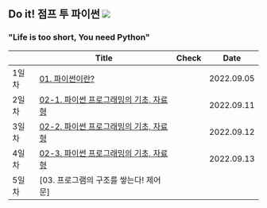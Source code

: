 ## Do it! 점프 투 파이썬 <img src="https://img.shields.io/badge/Python-3776AB?style=flat&logo=Python&logoColor=white"/>
### "Life is too short, You need Python"
| | Title | Check | Date |
|-|-------|-------|------|
| 1일차 | [01. 파이썬이란?](https://github.com/ChaCha0924/Jump-to-Python/blob/main/01.%20%ED%8C%8C%EC%9D%B4%EC%8D%AC%EC%9D%B4%EB%9E%80%20%EB%AC%B4%EC%97%87%EC%9D%B8%EA%B0%80.ipynb) | | 2022.09.05 |
| 2일차 | [02-1. 파이썬 프로그래밍의 기초, 자료형](https://github.com/ChaCha0924/Jump-to-Python/blob/main/02-1.%20%ED%8C%8C%EC%9D%B4%EC%8D%AC%20%ED%94%84%EB%A1%9C%EA%B7%B8%EB%9E%98%EB%B0%8D%EC%9D%98%20%EA%B8%B0%EC%B4%88%2C%20%EC%9E%90%EB%A3%8C%ED%98%95.ipynb) | | 2022.09.11 |
| 3일차 | [02-2. 파이썬 프로그래밍의 기초, 자료형](https://github.com/ChaCha0924/Jump-to-Python/blob/main/02-2.%20%ED%8C%8C%EC%9D%B4%EC%8D%AC%20%ED%94%84%EB%A1%9C%EA%B7%B8%EB%9E%98%EB%B0%8D%EC%9D%98%20%EA%B8%B0%EC%B4%88%2C%20%EC%9E%90%EB%A3%8C%ED%98%95.ipynb) | | 2022.09.12 |
| 4일차 | [02-3. 파이썬 프로그래밍의 기초, 자료형](https://github.com/ChaCha0924/Jump-to-Python/blob/main/02-3.%20%ED%8C%8C%EC%9D%B4%EC%8D%AC%20%ED%94%84%EB%A1%9C%EA%B7%B8%EB%9E%98%EB%B0%8D%EC%9D%98%20%EA%B8%B0%EC%B4%88%2C%20%EC%9E%90%EB%A3%8C%ED%98%95.ipynb) | | 2022.09.13|
| 5일차 | [03. 프로그램의 구조를 쌓는다! 제어문] | | |
